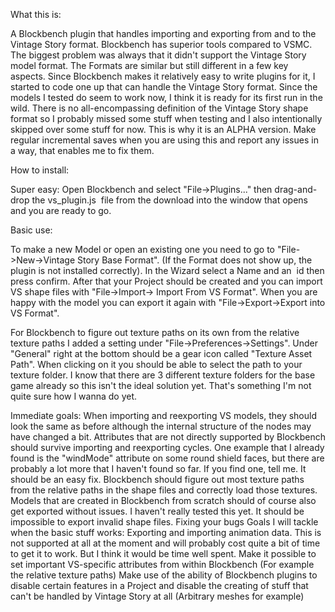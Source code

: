 What this is:

A Blockbench plugin that handles importing and exporting from and to the Vintage Story format. Blockbench has superior tools compared to VSMC. The biggest problem was always that it didn't support the Vintage Story model format. The Formats are similar but still different in a few key aspects. Since Blockbench makes it relatively easy to write plugins for it, I started to code one up that can handle the Vintage Story format. Since the models I tested do seem to work now, I think it is ready for its first run in the wild. There is no all-encompassing definition of the Vintage Story shape format so I probably missed some stuff when testing and I also intentionally skipped over some stuff for now. This is why it is an ALPHA version. Make regular incremental saves when you are using this and report any issues in a way, that enables me to fix them.

How to install:

Super easy: Open Blockbench and select "File->Plugins..." then drag-and-drop the vs_plugin.js  file from the download into the window that opens and you are ready to go.

Basic use:

To make a new Model or open an existing one you need to go to "File->New->Vintage Story Base Format". (If the Format does not show up, the plugin is not installed correctly). In the Wizard select a Name and an  id then press confirm. After that your Project should be created and you can import VS shape files with "File->Import-> Import From VS Format". When you are happy with the model you can export it again with "File->Export->Export into VS Format".

For Blockbench to figure out texture paths on its own from the relative texture paths I added a setting under "File->Preferences->Settings". Under "General" right at the bottom should be a gear icon called "Texture Asset Path". When clicking on it you should be able to select the path to your texture folder. I know that there are 3 different texture folders for the base game already so this isn't the ideal solution yet. That's something I'm not quite sure how I wanna do yet.

Immediate goals:
When importing and reexporting VS models, they should look the same as before although the internal structure of the nodes may have changed a bit.
Attributes that are not directly supported by Blockbench should survive importing and reexporting cycles. One example that I already found is the "windMode" attribute on some round shield faces, but there are probably a lot more that I haven't found so far. If you find one, tell me. It should be an easy fix.
Blockbench should figure out most texture paths from the relative paths in the shape files and correctly load those textures.
Models that are created in Blockbench from scratch should of course also get exported without issues. I haven't really tested this yet.
It should be impossible to export invalid shape files.
Fixing your bugs
Goals I will tackle when the basic stuff works:
Exporting and importing animation data. This is not supported at all at the moment and will probably cost quite a bit of time to get it to work. But I think it would be time well spent.
Make it possible to set important VS-specific attributes from within Blockbench (For example the relative texture paths)
Make use of the ability of Blockbench plugins to disable certain features in a Project and disable the creating of stuff that can't be handled by Vintage Story at all (Arbitrary meshes for example)